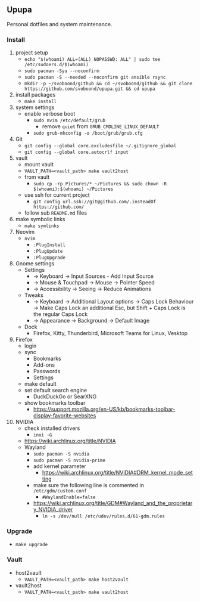 ## Upupa
Personal dotfiles and system maintenance.

### Install
1. project setup
   - `echo "$(whoami) ALL=(ALL) NOPASSWD: ALL" | sudo tee /etc/sudoers.d/$(whoami)`
   - `sudo pacman -Syu --noconfirm`
   - `sudo pacman -S --needed --noconfirm git ansible rsync`
   - `mkdir -p ~/svoboond/github && cd ~/svoboond/github && git clone https://github.com/svoboond/upupa.git && cd upupa`
2. install packages
   - `make install`
3. system settings
   - enable verbose boot
     - `sudo nvim /etc/default/grub`
       - remove `quiet` from `GRUB_CMDLINE_LINUX_DEFAULT`
     - `sudo grub-mkconfig -o /boot/grub/grub.cfg`
4. Git
   - `git config --global core.excludesfile ~/.gitignore_global`
   - `git config --global core.autocrlf input`
5. vault
   - mount vault
   - `VAULT_PATH=<vault_path> make vault2host`
   - from vault
     - `sudo cp -rp Pictures/* ~/Pictures && sudo chown -R $(whoami):$(whoami) ~/Pictures`
   - use ssh for current project
     - `git config url.ssh://git@github.com/.insteadOf https://github.com/`
   - follow sub `README.md` files
6. make symbolic links
   - `make symlinks`
7. Neovim
   - `nvim`
     - `:PlugInstall`
     - `:PlugUpdate`
     - `:PlugUpgrade`
7. Gnome settings
   - Settings
     - -> Keyboard -> Input Sources - Add Input Source
     - -> Mouse & Touchpad -> Mouse -> Pointer Speed
     - -> Accessibility -> Seeing -> Reduce Animations 
   - Tweaks
     - -> Keyboard -> Additional Layout options -> Caps Lock Behaviour -> Make Caps Lock an additional Esc, but Shift + Caps Lock is the regular Caps Lock
     - -> Appearance -> Background -> Default Image
   - Dock
     - Firefox, Kitty, Thunderbird, Microsoft Teams for Linux, Vesktop
8. Firefox
   - login
   - sync
     - Bookmarks
     - Add-ons
     - Passwords
     - Settings
   - make default
   - set default search engine
     - DuckDuckGo or SearXNG
   - show bookmarks toolbar
     - https://support.mozilla.org/en-US/kb/bookmarks-toolbar-display-favorite-websites
9. NVIDIA
   - check installed drivers
     - `inxi -G`
   - https://wiki.archlinux.org/title/NVIDIA
   - Wayland
     - `sudo pacman -S nvidia`
     - `sudo pacman -S nvidia-prime`
     - add kernel parameter
       - https://wiki.archlinux.org/title/NVIDIA#DRM_kernel_mode_setting
     - make sure the following line is commented in `/etc/gdm/custom.conf`
       - `#WaylandEnable=false`
     - https://wiki.archlinux.org/title/GDM#Wayland_and_the_proprietary_NVIDIA_driver
       - `ln -s /dev/null /etc/udev/rules.d/61-gdm.rules`

### Upgrade
- `make upgrade`

### Vault
- host2vault
  - `VAULT_PATH=<vault_path> make host2vault`
- vault2host
  - `VAULT_PATH=<vault_path> make vault2host`

